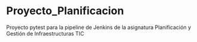 # Proyecto_Planificacion
Proyecto pytest para la pipeline de Jenkins de la asignatura Planificación y Gestión de Infraestructuras TIC
